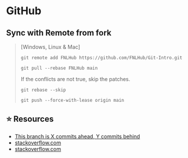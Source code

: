 # GitHub

## Sync with Remote from fork

> [Windows, Linux & Mac]
>```
> git remote add FNLHub https://github.com/FNLHub/Git-Intro.git
>```
>```
> git pull --rebase FNLHub main
>```
> If the conflicts are not true, skip the patches.
>```
> git rebase --skip
>```
>```
> git push --force-with-lease origin main
>```

## ⭐ Resources
- [This branch is X commits ahead, Y commits behind](https://gist.github.com/seLain/8bdf12c7196f3fccafdf067dec2696b2)
- [stackoverflow.com](https://stackoverflow.com/questions/41283955/github-keeps-saying-this-branch-is-x-commits-ahead-y-commits-behind)
- [stackoverflow.com](https://stackoverflow.com/questions/64369860/github-no-file-changes-but-many-commits-when-comparing-branches)